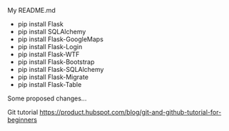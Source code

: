 My README.md
* pip install Flask
* pip install SQLAlchemy
* pip install Flask-GoogleMaps
* pip install Flask-Login
* pip install Flask-WTF
* pip install Flask-Bootstrap
* pip install Flask-SQLAlchemy
* pip install Flask-Migrate
* pip install Flask-Table

Some proposed changes...

Git tutorial
https://product.hubspot.com/blog/git-and-github-tutorial-for-beginners


